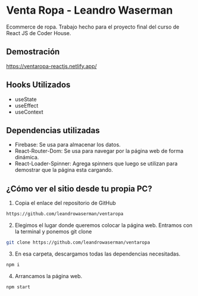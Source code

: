 # Venta Ropa - Leandro Waserman
Ecommerce de ropa. Trabajo hecho para el proyecto final del curso de React JS de Coder House.
## Demostración

https://ventaropa-reactjs.netlify.app/

## Hooks Utilizados
- useState
- useEffect
- useContext

## Dependencias utilizadas
- Firebase:
Se usa para almacenar los datos.
- React-Router-Dom:
Se usa para navegar por la página web de forma dinámica. 
- React-Loader-Spinner:
Agrega spinners que luego se utilizan para demostrar que la página esta cargando.

## ¿Cómo ver el sitio desde tu propia PC?
1. Copia el enlace del repositorio de GitHub
```bash
https://github.com/leandrowaserman/ventaropa
```
2. Elegimos el lugar donde queremos colocar la página web. Entramos con la terminal y ponemos git clone
```bash
git clone https://github.com/leandrowaserman/ventaropa
```
3. En esa carpeta, descargamos todas las dependencias necesitadas.
```bash
npm i
```
4. Arrancamos la página web.
```bash
npm start
```
